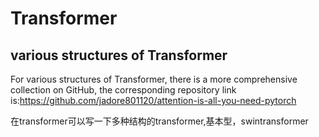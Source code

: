 # Transformer 

## various structures of Transformer
For various structures of Transformer, there is a more comprehensive collection on GitHub, the corresponding repository link is:https://github.com/jadore801120/attention-is-all-you-need-pytorch

在transformer可以写一下多种结构的transformer,基本型，swintransformer

